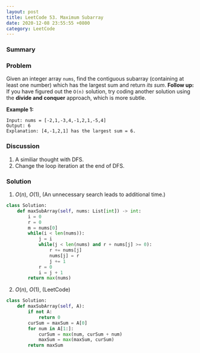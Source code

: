 ```yaml
---
layout: post
title: LeetCode 53. Maximum Subarray
date: 2020-12-08 23:55:55 +0800
category: LeetCode
---
```


### Summary


### Problem

Given an integer array `nums`, find the contiguous subarray (containing at least one number) which has the largest sum and return *its sum*.
**Follow up:** If you have figured out the `O(n)` solution, try coding another solution using the **divide and conquer** approach, which is more subtle.

**Example 1:**
```
Input: nums = [-2,1,-3,4,-1,2,1,-5,4]
Output: 6
Explanation: [4,-1,2,1] has the largest sum = 6.
```


### Discussion

1. A similiar thought with DFS.
2. Change the loop iteration at the end of DFS.


### Solution

1. $O(n)$, $O(1)$, (An unnecessary search leads to additional time.)

```python
class Solution:
    def maxSubArray(self, nums: List[int]) -> int:
        i = 0
        r = 0
        m = nums[0]
        while(i < len(nums)):
            j = i
            while(j < len(nums) and r + nums[j] >= 0):
                r += nums[j]
                nums[j] = r
                j += 1
            r = 0
            i = j + 1
        return max(nums)
```

2. $O(n)$, $O(1)$, (LeetCode)

```python
class Solution:
    def maxSubArray(self, A):
        if not A:
            return 0
        curSum = maxSum = A[0]
        for num in A[1:]:
            curSum = max(num, curSum + num)
            maxSum = max(maxSum, curSum)
        return maxSum
```
